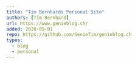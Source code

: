 ```yaml
---
title: "Tim Bernhards Personal Site"
authors: [Tim Bernhard]
url: https://www.genieblog.ch/
added: 2020-05-01
repo: https://github.com/GenieTim/genieblog.ch
types: 
  - blog
  - personal
---
```

